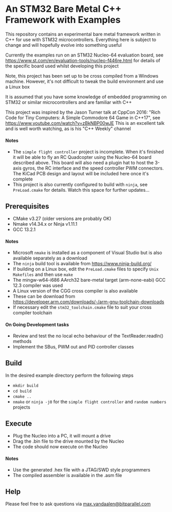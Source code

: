 # An STM32 Bare Metal C++ Framework with Examples
This repository contains an experimental bare metal framework written in C++ for use with STM32 microcontrollers. Everything here is subject
to change and will hopefully evolve into something useful

Currently the examples run on an STM32 Nucleo-64 evaluation board, see https://www.st.com/en/evaluation-tools/nucleo-f446re.html for details of the specific board used whilst developing this project

Note, this project has been set up to be cross compiled from a Windows machine. However, it's not difficult to tweak the build environment and use a Linux box

It is assumed that you have some knowledge of embedded programming on STM32 or similar microcontrollers and are familiar with C++

This project was inspired by the Jason Turner talk at CppCon 2016: "Rich Code for Tiny Computers: A Simple Commodore 64 Game in C++17", see https://www.youtube.com/watch?v=zBkNBP00wJE This is an excellent talk and is well worth watching, as is his "C++ Weekly" channel

#### Notes
- The `simple flight controller` project is incomplete. When it's finished it will be able to fly an RC Quadcopter using the Nucleo-64 board described above. This board will also need a
plugin hat to host the 3-axis gyros, the RC interface and the speed controller PWM connectors. The KiCad PCB design and layout will be included here once it's complete
- This project is also currently configured to build with `ninja`, see `PreLoad.cmake` for details. Watch this space for further updates...

## Prerequisites
- CMake v3.27 (older versions are probably OK)
- Nmake v14.34.x or Ninja v1.11.1
- GCC 13.2.1

#### Notes
- Microsoft `nmake` is installed as a component of Visual Studio but is also available separately as a download
- The `ninja` build tool is available from https://www.ninja-build.org/
- If building on a Linux box, edit the `PreLoad.cmake` files to specify `Unix Makefiles` and then use `make`
- The mingw-w64-i686 AArch32 bare-metal target (arm-none-eabi) GCC 12.3 compiler was used
- A Linux version of the CGG cross compiler is also available
- These can be download from https://developer.arm.com/downloads/-/arm-gnu-toolchain-downloads
- If necessary edit the `stm32_toolchain.cmake` file to suit your cross compiler toolchain

#### On Going Development tasks
- Review and test the no local echo behaviour of the TextReader.readln() methods
- Implement the SBus, PWM out and PID controller classes

## Build
In the desired example directory perform the following steps
- `mkdir build`
- `cd build`
- `cmake ..`
- `nmake` or `ninja -j0` for the `simple flight controller` and `random numbers` projects

## Execute
- Plug the Nucleo into a PC, it will mount a drive
- Drag the .bin file to the drive mounted by the Nucleo
- The code should now execute on the Nucleo

#### Notes
- Use the generated .hex file with a JTAG/SWD style programmers
- The compiled assembler is available in the .asm file

## Help
Please feel free to ask questions via max.vandaalen@bitparallel.com
